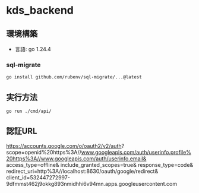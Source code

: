 # kds_backend

## 環境構築

- 言語: go 1.24.4

### sql-migrate

```sh
go install github.com/rubenv/sql-migrate/...@latest
```

## 実行方法

```sh
go run ./cmd/api/
```

## 認証URL

https://accounts.google.com/o/oauth2/v2/auth?
scope=openid%20https%3A//www.googleapis.com/auth/userinfo.profile%20https%3A//www.googleapis.com/auth/userinfo.email&
access_type=offline&
include_granted_scopes=true&
response_type=code&
redirect_uri=http%3A//localhost:8630/oauth/google/redirect&
client_id=532447272997-9dfmmst462j9okkg893nmidhhi6v94mn.apps.googleusercontent.com
